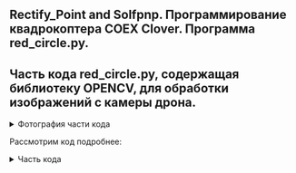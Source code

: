 Rectify_Point and Solfpnp. Программирование квадрокоптера COEX Clover. Программа red_circle.py.
-

Часть кода red_circle.py, содержащая библиотеку OPENCV, для обработки изображений с камеры дрона.
-

<details>
      <summary>Фотография части кода</summary>
      <img width="672" alt="image" src="https://github.com/CentaurWitch/Flying-Robotics-I-National-Technic-Olympiad/assets/149146826/dae1d4dd-e078-406a-a901-90cd8da8aad9">

</details>

Рассмотрим код подробнее:
<details>
      <summary>Часть кода</summary>
      img_hsv = cv2.cvtColor(img, cv2.COLOR_BGR2HSV)
</details>
